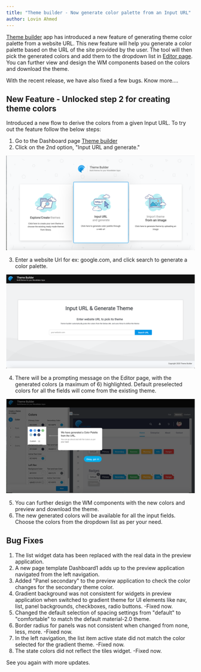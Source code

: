 ```yaml
---
title: "Theme builder - Now generate color palette from an Input URL"
author: Lovin Ahmed
---
```


[Theme builder](https://apps.wavemakeronline.com/Theme_Builder/#/Dashboard) app has introduced a new feature of generating theme color palette from a website URL. This new feature will help you generate a color palette based on the URL of the site provided by the user. The tool will then pick the generated colors and add them to the dropdown list in [Editor page](https://apps.wavemakeronline.com/Theme_Builder/#/Editor). You can further view and design the WM components based on the colors and download the theme. 

With the recent release, we have also fixed a few bugs. Know more.... 

<!-- truncate -->

## New Feature - Unlocked step 2 for creating theme colors 

Introduced a new flow to derive the colors from a given Input URL. To try out the feature follow the below steps:

1. Go to the Dashboard page [Theme builder](https://apps.wavemakeronline.com/Theme_Builder/#/Dashboard)
2. Click on the 2nd option, "Input URL and generate."

![theme builder popover menu](/learn/assets/theme-builder-dashboard-tile2.png)

3. Enter a website Url for ex: google.com, and click search to generate a color palette.

![theme builder popover menu](/learn/assets/theme-builder-import-theme.png)

4. There will be a prompting message on the Editor page, with the generated colors (a maximum of 6) highlighted. Default preselected colors for all the fields will come from the existing theme.


![theme builder popover menu](/learn/assets/theme-builder-dynamic-color-list.png)

5. You can further design the WM components with the new colors and preview and download the theme.
6. The new generated colors will be available for all the input fields. Choose the colors from the dropdown list as per your need. 





## Bug Fixes

1. The list widget data has been replaced with the real data in the preview application.
2. A new page template Dashboard1 adds up to the preview application navigated from the left navigation.
3. Added "Panel secondary" to the preview application to check the color changes for the secondary theme color.
4. Gradient background was not consistent for widgets in preview application when switched to gradient theme for UI elements like nav, list, panel backgrounds, checkboxes, radio buttons. -Fixed now.
5. Changed the default selection of spacing settings from "default" to "comfortable" to match the default material-2.0 theme.
6. Border radius for panels was not consistent when changed from none, less, more. -Fixed now.
7. In the left navigation, the list item active state did not match the color selected for the gradient theme. -Fixed now.
8. The state colors did not reflect the tiles widget. -Fixed now.


See you again with more updates.

